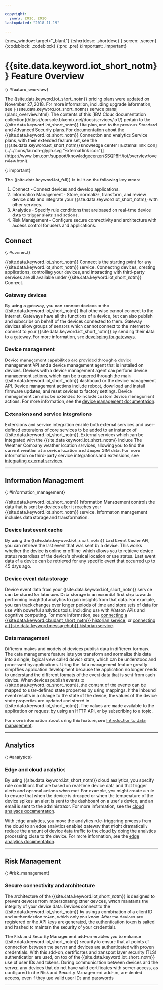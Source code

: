```yaml
---

copyright:
  years: 2016, 2018
lastupdated: "2018-11-19"

---
```


{:new_window: target="\_blank"}
{:shortdesc: .shortdesc}
{:screen: .screen}
{:codeblock: .codeblock}
{:pre: .pre}
{:important: .important}

# {{site.data.keyword.iot_short_notm}} Feature Overview
{: #feature_overview}

<p>The {{site.data.keyword.iot_short_notm}} pricing plans were updated on November 27, 2018.   
For more information, including upgrade information, see [{{site.data.keyword.iot_short_notm}} service plans](plans_overview.html). The contents of this [IBM Cloud documentation collection](https://console.bluemix.net/docs/services/IoT/) pertain to the {{site.data.keyword.iot_short_notm}} Lite plan, and to the previous Standard and Advanced Security plans. For documentation about the {{site.data.keyword.iot_short_notm}} Connection and Analytics Service plans, with their extended feature set, see the [{{site.data.keyword.iot_short_notm}} knowledge center ![External link icon](../../icons/launch-glyph.svg "External link icon")](https://www.ibm.com/support/knowledgecenter/SSQP8H/iot/overview/overview.html).
</p>
{: important}

The {{site.data.keyword.iot_full}} is built on the following key areas:

  1. Connect - Connect devices and develop applications.
  2. Information Management - Store, normalize, transform, and review device data and integrate your {{site.data.keyword.iot_short_notm}} with other services.
  3. Analytics - Specify rule conditions that are based on real-time device data to trigger alerts and actions.
  4. Risk Management - Configure secure connectivity and architecture with access control for users and applications.

## Connect
{: #connect}

{{site.data.keyword.iot_short_notm}} Connect is the starting point for any {{site.data.keyword.iot_short_notm}} service. Connecting devices, creating applications, controlling your devices, and interacting with third-party services are all available under {{site.data.keyword.iot_short_notm}} Connect.

### Gateway devices

By using a gateway, you can connect devices to the {{site.data.keyword.iot_short_notm}} that otherwise cannot connect to the Internet. Gateways have all the functions of a device, but can also publish and subscribe on behalf of the devices connected to them. Gateway devices allow groups of sensors which cannot connect to the Internet to connect to your {{site.data.keyword.iot_short_notm}} by sending their data to a gateway. For more information, see [developing for gateways](https://console.ng.bluemix.net/docs/services/IoT/gateways/gw_dev_index.html).

### Device management

Device management capabilities are provided through a device management API and a device management agent that is installed on devices. Devices with a device management agent can perform device management actions, which can be triggered through the main {{site.data.keyword.iot_short_notm}} dashboard or the device management API. Device management actions include reboot, download and install firmware updates, and reset devices to factory settings. Device management can also be extended to include custom device management actions. For more information, see the [device management documentation](https://console.ng.bluemix.net/docs/services/IoT/devices/device_mgmt/index.html).

### Extensions and service integrations

Extensions and service integration enable both external services and user-defined extensions of core services to be added to an instance of {{site.data.keyword.iot_short_notm}}. External services which can be integrated with the {{site.data.keyword.iot_short_notm}} include The Weather Company weather location services, allowing you to find the current weather at a device location and Jasper SIM data. For more information on third-party service integrations and extensions, see [integrating external services](https://console.ng.bluemix.net/docs/services/IoT/reference/extensions/index.html).

---

## Information Management
{: #information_management}

{{site.data.keyword.iot_short_notm}} Information Management controls the data that is sent by devices after it reaches your {{site.data.keyword.iot_short_notm}} service. Information management includes data storage and transformation.

### Device last event cache

By using the {{site.data.keyword.iot_short_notm}} Last Event Cache API, you can retrieve the last event that was sent by a device. This works whether the device is online or offline, which allows you to retrieve device status regardless of the device's physical location or use status. Last event data of a device can be retrieved for any specific event that occurred up to 45 days ago.

### Device event data storage

Device event data from your {{site.data.keyword.iot_short_notm}} service can be stored for later use. Data storage is an essential first step towards performing insightful analytics to gain insights from that data.  For example, you can track changes over longer periods of time and store sets of data for use with powerful analytics tools, including use with Watson APIs and cognitive computing. For more information, see [connecting a {{site.data.keyword.cloudant_short_notm}} historian service](https://console.ng.bluemix.net/docs/services/IoT/cloudant_connector.html), or [connecting a {{site.data.keyword.messagehub}} historian service](https://console.ng.bluemix.net/docs/services/IoT/message_hub.html).

### Data management

Different makes and models of devices publish data in different formats. The data management feature lets you transform and normalize this data into a single, logical view called *device state*, which can be understood and processed by applications. Using the data management feature greatly simplifies application development because the application no longer needs to understand the different formats of the event data that is sent from each device. When devices publish events to {{site.data.keyword.iot_short_notm}}, the content of the events can be mapped to user-defined state properties by using mappings. If the inbound event results in a change to the state of the device, the values of the device state properties are updated and stored in {{site.data.keyword.iot_short_notm}}. The values are made available to the application on request by using an HTTP API, or by subscribing to a topic.

For more information about using this feature, see [Introduction to data management](GA_information_management/ga_im_device_twin.html).

---

## Analytics
{: #analytics}

### Edge and cloud analytics

By using {{site.data.keyword.iot_short_notm}} cloud analytics, you specify rule conditions that are based on real-time device data and that trigger alerts and optional actions when met. For example, you might create a rule to ensure that when the device is dropped or when the temperature of the device spikes, an alert is sent to the dashboard on a user's device, and an email is sent to the administrator. For more information, see the [cloud analytics documentation](https://console.ng.bluemix.net/docs/services/IoT/cloud_analytics.html).

With edge analytics, you move the analytics rule-triggering process from the cloud to an edge analytics enabled gateway that might dramatically reduce the amount of device data traffic to the cloud by doing the analytics processing close to the device. For more information, see the [edge analytics documentation](https://console.ng.bluemix.net/docs/services/IoT/edge_analytics.html).

---

## Risk Management
{: #risk_management}

### Secure connectivity and architecture

The architecture of the {{site.data.keyword.iot_short_notm}} is designed to prevent devices from impersonating other devices, which maintains the integrity of your device data. Devices connect to the {{site.data.keyword.iot_short_notm}} by using a combination of a client ID and authentication token, which only you know. After the devices are registered or the API keys are generated, the authentication token is salted and hashed to maintain the security of your credentials.

The Risk and Security Management add-on enables you to enhance {{site.data.keyword.iot_short_notm}} security to ensure that all points of connection between the server and devices are authenticated with proven credentials. With this add-on, certificates and transport layer security (TLS) authentication are used, on top of the {{site.data.keyword.iot_short_notm}} use of user IDs and tokens. During communication between devices and the server, any devices that do not have valid certificates with server access, as configured in the Risk and Security Management add-on, are denied access, even if they use valid user IDs and passwords.

---
